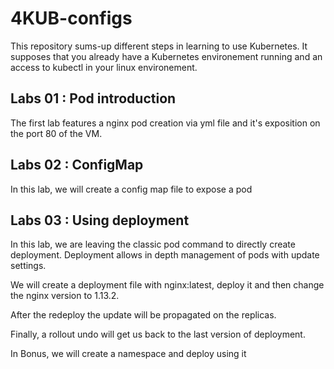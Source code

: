 # 4KUB-configs

This repository sums-up different steps in learning to use Kubernetes. It supposes that you already have a Kubernetes environement running and an access to kubectl in your linux environement.

## Labs 01 : Pod introduction

The first lab features a nginx pod creation via yml file and it's exposition on the port 80 of the VM.

## Labs 02 : ConfigMap 

In this lab, we will create a config map file to expose a pod

## Labs 03 : Using deployment
In this lab, we are leaving the classic pod command to directly create deployment. Deployment allows in depth management of pods with update settings.

We will create a deployment file with nginx:latest, deploy it and then change the nginx version to 1.13.2.

After the redeploy the update will be propagated on the replicas.

Finally, a rollout undo will get us back to the last version of deployment.

In Bonus, we will create a namespace and deploy using it
